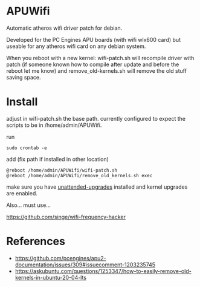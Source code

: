 # APUWifi

Automatic atheros wifi driver patch for debian.

Developed for the PC Engines APU boards (with wifi wlx600 card) but useable for any atheros wifi card on any debian system.

When you reboot with a new kernel: wifi-patch.sh will recompile driver with patch (if someone known how to compile after update and before the reboot let me know) and remove_old-kernels.sh will remove the old stuff saving space.

# Install

adjust in wifi-patch.sh the base path. currently configured to expect the scripts to be in /home/admin/APUWifi.

run

```
sudo crontab -e
```

add (fix path if installed in other location)

```
@reboot /home/admin/APUWifi/wifi-patch.sh
@reboot /home/admin/APUWifi/remove_old_kernels.sh exec
```

make sure you have [unattended-upgrades](https://packages.debian.org/unattended-upgrades) installed and kernel upgrades are enabled.

Also... must use...

https://github.com/singe/wifi-frequency-hacker

# References

 * https://github.com/pcengines/apu2-documentation/issues/309#issuecomment-1203235745
 * https://askubuntu.com/questions/1253347/how-to-easily-remove-old-kernels-in-ubuntu-20-04-lts

